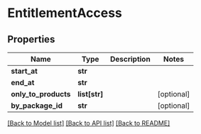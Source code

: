 # EntitlementAccess

## Properties
Name | Type | Description | Notes
------------ | ------------- | ------------- | -------------
**start_at** | **str** |  | 
**end_at** | **str** |  | 
**only_to_products** | **list[str]** |  | [optional] 
**by_package_id** | **str** |  | [optional] 

[[Back to Model list]](../README.md#documentation-for-models) [[Back to API list]](../README.md#documentation-for-api-endpoints) [[Back to README]](../README.md)


